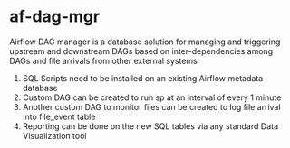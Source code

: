 # af-dag-mgr

Airflow DAG manager is a database solution for managing and triggering upstream and downstream DAGs based on 
inter-dependencies among DAGs and file arrivals from other external systems

1) SQL Scripts need to be installed on an existing Airflow metadata database
2) Custom DAG can be created to run sp at an interval of every 1 minute
3) Another custom DAG to monitor files can be created to log file arrival into file_event table 
4) Reporting can be done on the new SQL tables via any standard Data Visualization tool
